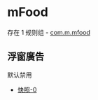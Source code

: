 # mFood

存在 1 规则组 - [com.m.mfood](/src/apps/com.m.mfood.ts)

## 浮窗廣告

默认禁用

- [快照-0](https://i.gkd.li/i/13350787)
